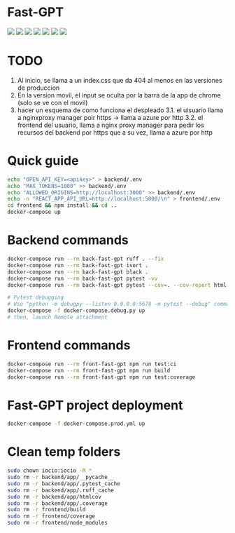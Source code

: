 # Fast-GPT

![](https://github.com/0x10-z/fast-gpt/actions/workflows/master.yml/badge.svg)
![](https://img.shields.io/badge/Trivy%20scanner-Active-black)
![](https://img.shields.io/badge/Build%20with-Docker-blue)
![](https://img.shields.io/badge/Testing-For%20sure-red)
![](https://img.shields.io/badge/Python-FastAPI-brightgreen)
![](https://img.shields.io/badge/Node-React-blue)
![](https://img.shields.io/badge/Linters-Black%20Isort%20ruff-black)

# TODO
1. Al inicio, se llama a un index.css que da 404 al menos en las versiones de produccion
2. En la version movil, el input se oculta por la barra de la app de chrome (solo se ve con el movil)
3. hacer un esquema de como funciona el despleado
  3.1. el uisuario llama a nginxproxy manager poir https -> llama a azure por http
  3.2. el frontend del usuario, llama a nginx proxy manager para pedir los recursos del backend por https que a su vez, llama a azure por http
# Quick guide

```bash
echo "OPEN_API_KEY=<apikey>" > backend/.env
echo "MAX_TOKENS=1000" >> backend/.env
echo "ALLOWED_ORIGINS=http://localhost:3000" >> backend/.env
echo -n "REACT_APP_API_URL=http://localhost:5000/\n" > frontend/.env
cd frontend && npm install && cd ..
docker-compose up
```

# Backend commands

```bash
docker-compose run --rm back-fast-gpt ruff . --fix
docker-compose run --rm back-fast-gpt isort .
docker-compose run --rm back-fast-gpt black .
docker-compose run --rm back-fast-gpt pytest -vv
docker-compose run --rm back-fast-gpt pytest --cov=. --cov-report html

# Pytest debugging
# Use "python -m debugpy --listen 0.0.0.0:5678 -m pytest --debug" command in compose
docker-compose -f docker-compose.debug.py up
# then, launch Remote attachment
```

# Frontend commands

```bash
docker-compose run --rm front-fast-gpt npm run test:ci
docker-compose run --rm front-fast-gpt npm run build
docker-compose run --rm front-fast-gpt npm run test:coverage
```

# Fast-GPT project deployment

```bash
docker-compose -f docker-compose.prod.yml up
```

# Clean temp folders

```bash
sudo chown iocio:iocio -R *
sudo rm -r backend/app/__pycache__
sudo rm -r backend/app/.pytest_cache
sudo rm -r backend/app/.ruff_cache
sudo rm -r backend/app/htmlcov
sudo rm -r backend/app/.coverage
sudo rm -r frontend/build
sudo rm -r frontend/coverage
sudo rm -r frontend/node_modules
```
